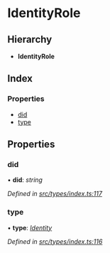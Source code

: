 # IdentityRole

## Hierarchy

* **IdentityRole**

## Index

### Properties

* [did](identityrole.md#did)
* [type](identityrole.md#type)

## Properties

### did

• **did**: _string_

_Defined in_ [_src/types/index.ts:117_](https://github.com/PolymathNetwork/polymesh-sdk/blob/56921667/src/types/index.ts#L117)

### type

• **type**: [_Identity_](../enums/roletype.md#identity)

_Defined in_ [_src/types/index.ts:116_](https://github.com/PolymathNetwork/polymesh-sdk/blob/56921667/src/types/index.ts#L116)

